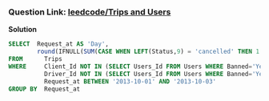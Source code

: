 ### Question Link: [leedcode/Trips and Users](https://leetcode.com/problems/trips-and-users/)

**Solution**
```sql
SELECT  Request_at AS 'Day',
        round(IFNULL(SUM(CASE WHEN LEFT(Status,9) = 'cancelled' THEN 1 ELSE 0 END)/COUNT(*),0),2) AS 'Cancellation Rate'
FROM      Trips
WHERE     Client_Id NOT IN (SELECT Users_Id FROM Users WHERE Banned='Yes') AND
          Driver_Id NOT IN (SELECT Users_Id FROM Users WHERE Banned='Yes') AND
          Request_at BETWEEN '2013-10-01' AND '2013-10-03'
GROUP BY  Request_at
